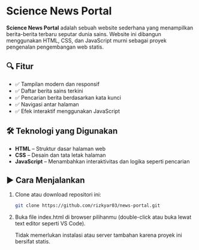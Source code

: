 # Science News Portal

**Science News Portal** adalah sebuah website sederhana yang menampilkan berita-berita terbaru seputar dunia sains. Website ini dibangun menggunakan HTML, CSS, dan JavaScript murni sebagai proyek pengenalan pengembangan web statis.

## 🔍 Fitur

- ✅ Tampilan modern dan responsif
- ✅ Daftar berita sains terkini
- ✅ Pencarian berita berdasarkan kata kunci
- ✅ Navigasi antar halaman
- ✅ Efek interaktif menggunakan JavaScript

<!-- ## 📁 Struktur Proyek

science-news-portal/
├── index.html # Halaman utama
├── style.css # Gaya tampilan (CSS)
├── script.js # Logika interaktif (JavaScript)
├── assets/
│ └── images/ # Gambar ilustrasi berita
└── README.md

markdown
Copy
Edit -->

## 🛠️ Teknologi yang Digunakan

- **HTML** – Struktur dasar halaman web
- **CSS** – Desain dan tata letak halaman
- **JavaScript** – Menambahkan interaktivitas dan logika seperti pencarian

## ▶️ Cara Menjalankan

1. Clone atau download repositori ini:
   ```bash
   git clone https://github.com/rizkyar03/news-portal.git
2. Buka file index.html di browser pilihanmu (double-click atau buka lewat text editor seperti VS Code).

   Tidak memerlukan instalasi atau server tambahan karena proyek ini bersifat statis.

